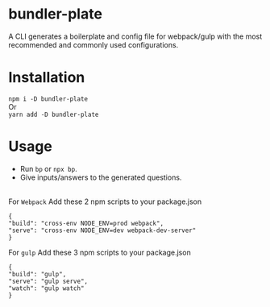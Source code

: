 # bundler-plate
A CLI generates a boilerplate and config file for webpack/gulp with the most recommended and commonly used configurations.


# Installation
`npm i -D bundler-plate`  
Or<br>
`yarn add -D bundler-plate`

# Usage 

* Run `bp` or `npx bp`.
* Give inputs/answers to the generated questions.<br/><br/>

For `Webpack` Add these 2 npm scripts to your package.json
 ```
 {
 "build": "cross-env NODE_ENV=prod webpack", 
 "serve": "cross-env NODE_ENV=dev webpack-dev-server"
 }
 ```

For `gulp` Add these 3 npm scripts to your package.json
 ```
 {
 "build": "gulp", 
 "serve": "gulp serve",
 "watch": "gulp watch"
 }
 ```


